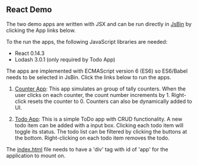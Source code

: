 ## React Demo

The two demo apps are written with JSX and can be run directly in [JsBin](http://jsbin.com) by clicking the App links below.

To the run the apps, the following JavaScript libraries are needed:

- React 0.14.3
- Lodash 3.0.1 (only required by Todo App)

The apps are implemented with ECMAScript version 6 (ES6) so ES6/Babel needs to be selected in JsBin. Click the links below to run the apps.

1. [Counter App](http://jsbin.com/pajici/edit?html,js,output): This app simulates an group of tally counters. When the user clicks on each counter, the count number increments by 1. Right-click resets the counter to 0. Counters can also be dynamically added to UI.

2. [Todo App](http://jsbin.com/lodoru/edit?html,js,output): This is a simple ToDo app with CRUD functionality. A new todo item can be added with a input box. Clicking each todo item will toggle its status. The todo list can be filtered by clicking the buttons at the bottom. Right-clicking on each todo item removes the todo.

The [index.html](index.html) file needs to have a 'div' tag with id of 'app' for the application to mount on.
